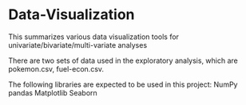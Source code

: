 # Data-Visualization
This summarizes various data visualization tools for univariate/bivariate/multi-variate analyses

There are two sets of data used in the exploratory analysis, which are pokemon.csv, fuel-econ.csv.


The following libraries are expected to be used in this project:
NumPy
pandas
Matplotlib
Seaborn
